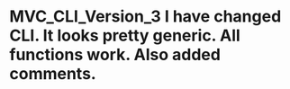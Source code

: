 # MVC_CLI_Version_3  I have changed CLI. It looks pretty generic. All functions work. Also added comments.
